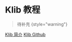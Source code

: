# Klib 教程

<show-structure depth="2"/>

> 待补充
{style="warning"}


<seealso>
<category ref="ref_docs">
    <a href="https://mp.weixin.qq.com/s/U7JwCOEi8VN2EoxZTVpz7Q">Klib 简介</a>
</category>
<category ref="ref_github">
    <a href="https://github.com/akanz1/klib">Klib Github</a>
</category>
<category ref="ref_issues"></category>
<category ref="ref_hf"></category>
<category ref="ref_ms"></category>
</seealso>